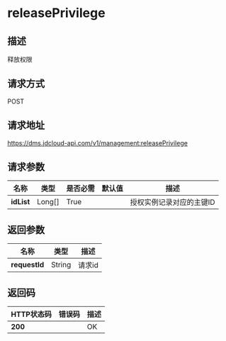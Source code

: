 # releasePrivilege


## 描述
释放权限

## 请求方式
POST

## 请求地址
https://dms.jdcloud-api.com/v1/management:releasePrivilege


## 请求参数
|名称|类型|是否必需|默认值|描述|
|---|---|---|---|---|
|**idList**|Long[]|True| |授权实例记录对应的主键ID|


## 返回参数
|名称|类型|描述|
|---|---|---|
|**requestId**|String|请求id|


## 返回码
|HTTP状态码|错误码|描述|
|---|---|---|
|**200**||OK|
